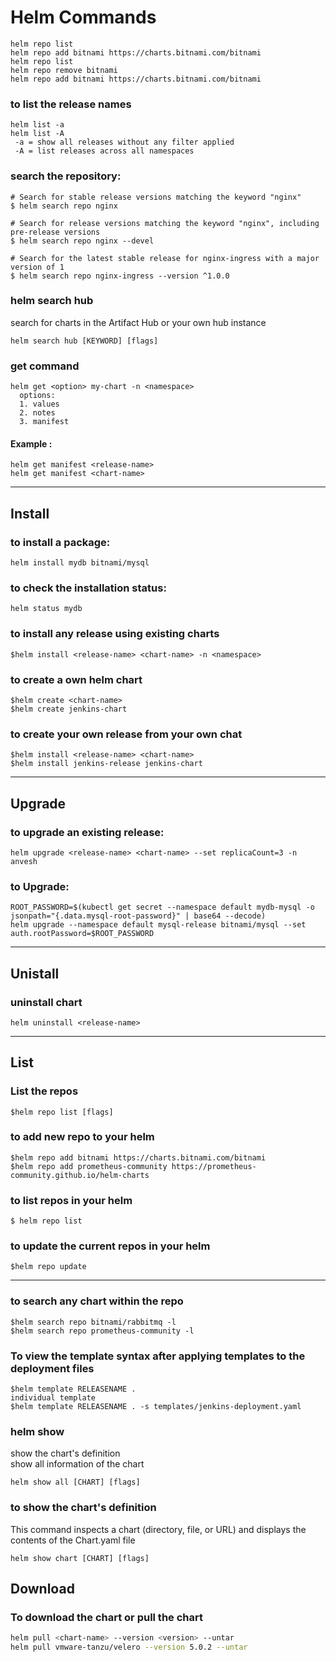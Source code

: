 # Helm Commands  
```
helm repo list
helm repo add bitnami https://charts.bitnami.com/bitnami
helm repo list
helm repo remove bitnami
helm repo add bitnami https://charts.bitnami.com/bitnami
```
### to list the release names 
```
helm list -a
helm list -A
 -a = show all releases without any filter applied
 -A = list releases across all namespaces
```

### search the repository:
```
# Search for stable release versions matching the keyword "nginx"
$ helm search repo nginx

# Search for release versions matching the keyword "nginx", including pre-release versions
$ helm search repo nginx --devel

# Search for the latest stable release for nginx-ingress with a major version of 1
$ helm search repo nginx-ingress --version ^1.0.0
```
### helm search hub  
search for charts in the Artifact Hub or your own hub instance  
```
helm search hub [KEYWORD] [flags]  
```
### get command  
```
helm get <option> my-chart -n <namespace>
  options: 
  1. values
  2. notes
  3. manifest
```

#### Example :  
```
helm get manifest <release-name>
helm get manifest <chart-name>  
```
---
## Install
### to install a package:
```
helm install mydb bitnami/mysql
```
### to check the installation status:
```
helm status mydb
```
### to install any release using existing charts  
```
$helm install <release-name> <chart-name> -n <namespace>  
```
### to create a own helm chart  
```
$helm create <chart-name>  
$helm create jenkins-chart  
```
### to create your own release from your own chat 
```
$helm install <release-name> <chart-name>  
$helm install jenkins-release jenkins-chart  
```
---
## Upgrade  
### to upgrade an existing release:  
```
helm upgrade <release-name> <chart-name> --set replicaCount=3 -n anvesh
```  
### to Upgrade:
```
ROOT_PASSWORD=$(kubectl get secret --namespace default mydb-mysql -o jsonpath="{.data.mysql-root-password}" | base64 --decode)  
helm upgrade --namespace default mysql-release bitnami/mysql --set auth.rootPassword=$ROOT_PASSWORD  
```

---  
## Unistall  
### uninstall chart
```
helm uninstall <release-name>
```
---  
## List 

### List the repos  
```
$helm repo list [flags]
```

### to add new repo to your helm  
```
$helm repo add bitnami https://charts.bitnami.com/bitnami
$helm repo add prometheus-community https://prometheus-community.github.io/helm-charts
```
### to list repos in your helm  
```
$ helm repo list
```
### to update the current repos in your helm  
```
$helm repo update
```  
--- 
### to search any chart within the repo
```
$helm search repo bitnami/rabbitmq -l  
$helm search repo prometheus-community -l  
```

### To view the template syntax after applying templates to the deployment files  
```
$helm template RELEASENAME .
individual template 
$helm template RELEASENAME . -s templates/jenkins-deployment.yaml
```
### helm show   
show the chart's definition   
show all information of the chart  
```
helm show all [CHART] [flags]  
```
### to show the chart's definition
This command inspects a chart (directory, file, or URL) and displays the contents of the Chart.yaml file  

```
helm show chart [CHART] [flags]  
```

## Download  
### To download the chart or pull the chart 
```bash
helm pull <chart-name> --version <version> --untar  
helm pull vmware-tanzu/velero --version 5.0.2 --untar  
```
